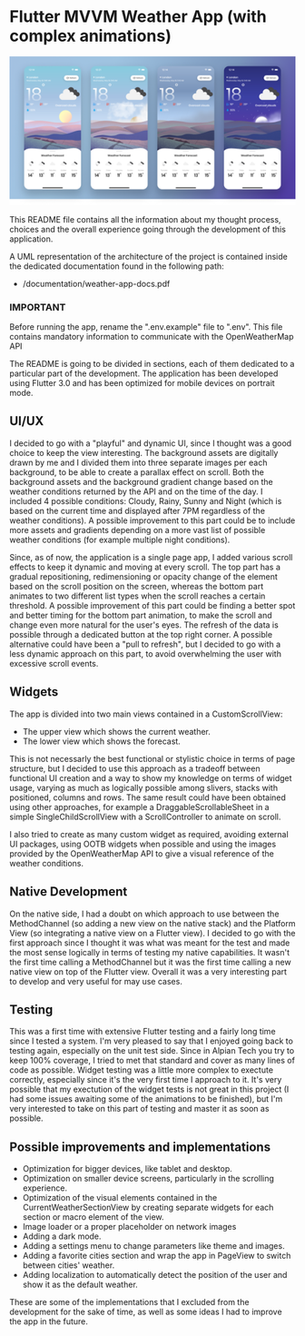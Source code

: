 # Flutter MVVM Weather App (with complex animations)

![Alt text](./documentation/app_images/cover_image.png?raw=true "Cover Image")

This README file contains all the information about my thought process, choices and the overall experience going through the development of this application.

A UML representation of the architecture of the project is contained inside the dedicated documentation found in the following path:

- /documentation/weather-app-docs.pdf

### IMPORTANT

Before running the app, rename the ".env.example" file to ".env".
This file contains mandatory information to communicate with the OpenWeatherMap API

The README is going to be divided in sections, each of them dedicated to a particular part of the development.
The application has been developed using Flutter 3.0 and has been optimized for mobile devices on portrait mode.

## UI/UX

I decided to go with a "playful" and dynamic UI, since I thought was a good choice to keep the view interesting.
The background assets are digitally drawn by me and I divided them into three separate images per each background, to be able to create a parallax effect on scroll.
Both the background assets and the background gradient change based on the weather conditions returned by the API and on the time of the day.
I included 4 possible conditions: Cloudy, Rainy, Sunny and Night (which is based on the current time and displayed after 7PM regardless of the weather conditions).
A possible improvement to this part could be to include more assets and gradients depending on a more vast list of possible weather conditions (for example multiple night conditions).

Since, as of now, the application is a single page app, I added various scroll effects to keep it dynamic and moving at every scroll.
The top part has a gradual repositioning, redimensioning or opacity change of the element based on the scroll position on the screen, whereas the bottom part animates to two different list types when the scroll reaches a certain threshold.
A possible improvement of this part could be finding a better spot and better timing for the bottom part animation, to make the scroll and change even more natural for the user's eyes.
The refresh of the data is possible through a dedicated button at the top right corner. A possible alternative could have been a "pull to refresh", but I decided to go with a less dynamic approach on this part, to avoid overwhelming the user with excessive scroll events.

## Widgets

The app is divided into two main views contained in a CustomScrollView:

- The upper view which shows the current weather.
- The lower view which shows the forecast.

This is not necessarly the best functional or stylistic choice in terms of page structure, but I decided to use this approach as a tradeoff between functional UI creation and a way to show my knowledge on terms of widget usage, varying as much as logically possible among slivers, stacks with positioned, columns and rows.
The same result could have been obtained using other approaches, for example a DraggableScrollableSheet in a simple SingleChildScrollView with a ScrollController to animate on scroll.

I also tried to create as many custom widget as required, avoiding external UI packages, using OOTB widgets when possible and using the images provided by the OpenWeatherMap API to give a visual reference of the weather conditions.

## Native Development

On the native side, I had a doubt on which approach to use between the MethodChannel (so adding a new view on the native stack) and the Platform View (so integrating a native view on a Flutter view).
I decided to go with the first approach since I thought it was what was meant for the test and made the most sense logically in terms of testing my native capabilities.
It wasn't the first time calling a MethodChannel but it was the first time calling a new native view on top of the Flutter view.
Overall it was a very interesting part to develop and very useful for may use cases.

## Testing

This was a first time with extensive Flutter testing and a fairly long time since I tested a system. I'm very pleased to say that I enjoyed going back to testing again, especially on the unit test side. Since in Alpian Tech you try to keep 100% coverage, I tried to met that standard and cover as many lines of code as possible.
Widget testing was a little more complex to exectute correctly, especially since it's the very first time I approach to it. It's very possible that my exectution of the widget tests is not great in this project (I had some issues awaiting some of the animations to be finished), but I'm very interested to take on this part of testing and master it as soon as possible.

## Possible improvements and implementations

- Optimization for bigger devices, like tablet and desktop.
- Optimization on smaller device screens, particularly in the scrolling experience.
- Optimization of the visual elements contained in the CurrentWeatherSectionView by creating separate widgets for each section or macro element of the view.
- Image loader or a proper placeholder on network images
- Adding a dark mode.
- Adding a settings menu to change parameters like theme and images.
- Adding a favorite cities section and wrap the app in PageView to switch between cities' weather.
- Adding localization to automatically detect the position of the user and show it as the default weather.

These are some of the implementations that I excluded from the development for the sake of time, as well as some ideas I had to improve the app in the future.

